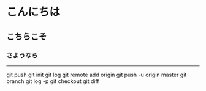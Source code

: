 # こんにちは
## こちらこそ
### さようなら
---
git push
git init
git log 
git remote add origin <url>
git push -u origin master
git branch
git log -p
git checkout
git diff

